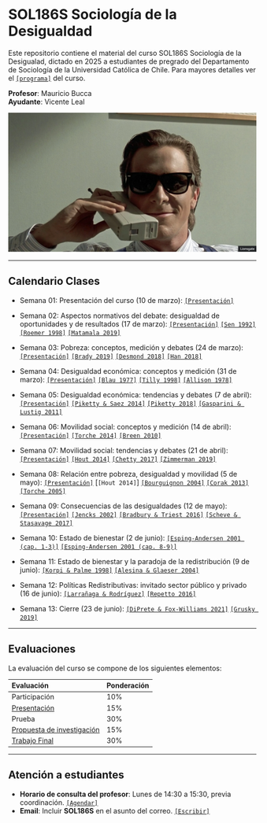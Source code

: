 # SOL186S Sociología de la Desigualdad
Este repositorio contiene el material del curso SOL186S Sociología de la Desigualad, dictado en 2025 a estudiantes de pregrado del Departamento de Sociología de la Universidad Católica de Chile. Para mayores detalles ver el [`[programa]`](files/syllabus.pdf) del curso.

**Profesor**: Mauricio Bucca  
**Ayudante**: Vicente Leal

![ineq](files/ineq.png)

---

## Calendario Clases

- Semana 01: Presentación del curso (10 de marzo): [`[Presentación]`](https://mebucca.github.io/sdd_sol186s/slides/class_0/class_0#1) 

- Semana 02: Aspectos normativos del debate: desigualdad de oportunidades y de resultados (17 de marzo): [`[Presentación]`](https://mebucca.github.io/sdd_sol186s/slides/class_1/class_1#1) 
 [`[Sen 1992]`](readings/Sen_1992.pdf) [`[Roemer 1998]`](readings/Roemer_1998.pdf) [`[Matamala 2019]`](readings/Matamala_2019.pdf)

- Semana 03: Pobreza: conceptos, medición y debates (24 de marzo): [`[Presentación]`](https://mebucca.github.io/sdd_sol186s/slides/class_2/class_2#1)  [`[Brady 2019]`](readings/Brady_2019.pdf) [`[Desmond 2018]`](readings/Desmond_2018.pdf) [`[Han 2018]`](readings/Han_2018.pdf)

- Semana 04: Desigualdad económica: conceptos y medición (31 de marzo): [`[Presentación]`](https://mebucca.github.io/sdd_sol186s/slides/class_3/class_3#1)  [`[Blau 1977]`](readings/Blau_1977.pdf) [`[Tilly 1998]`](readings/Tilly_1998.pdf) [`[Allison 1978]`](readings/Allison_1978.pdf)

- Semana 05: Desigualdad económica: tendencias y debates (7 de abril): [`[Presentación]`](https://mebucca.github.io/sdd_sol186s/slides/class_4/class_4#1) [`[Piketty & Saez 2014]`](readings/Piketty_2014.pdf) [`[Piketty 2018]`](readings/Piketty_2018.pdf) [`[Gasparini & Lustig 2011]`](readings/Gasparini_2011.pdf)

- Semana 06: Movilidad social: conceptos y medición (14 de abril): [`[Presentación]`](https://mebucca.github.io/sdd_sol186s/slides/class_5/class_5#1) [`[Torche 2014]`](readings/Torche_2014.pdf) [`[Breen 2010]`](readings/Breen_2010.pdf)

- Semana 07: Movilidad social: tendencias y debates (21 de abril): [`[Presentación]`](https://mebucca.github.io/sdd_sol186s/slides/class_6/class_6#1) [`[Hout 2014]`](readings/Hout_2014.pdf) [`[Chetty 2017]`](readings/Chetty_2017.pdf) [`[Zimmerman 2019]`](readings/Zimmerman_2019.pdf)

- Semana 08: Relación entre pobreza, desigualdad y movilidad (5 de mayo): [`[Presentación]`](https://mebucca.github.io/sdd_sol186s/slides/class_7/class_7#1) [`[Hout 2014]`] [`[Bourguignon 2004]`](readings/Bourguignon_2004.pdf) [`[Corak 2013]`](readings/Corak_2013.pdf) [`[Torche 2005]`](readings/Torche_2005.pdf)

- Semana 09: Consecuencias de las desigualdades (12 de mayo): [`[Presentación]`](https://mebucca.github.io/sdd_sol186s/slides/class_8/class_8#1) [`[Jencks 2002]`](readings/Jencks_2002.pdf) [`[Bradbury & Triest 2016]`](readings/Bradbury_2016.pdf) [`[Scheve & Stasavage 2017]`](readings/Scheve_2017.pdf)

- Semana 10: Estado de bienestar (2 de junio): [`[Esping-Andersen 2001 (cap. 1-3)]`](readings/EspingAndersen_2001.pdf) [`[Esping-Andersen 2001 (cap. 8-9)]`](readings/EspingAndersen_2001.pdf)

- Semana 11: Estado de bienestar y la paradoja de la redistribución (9 de junio): [`[Korpi & Palme 1998]`](readings/Korpi_1998.pdf) [`[Alesina & Glaeser 2004]`](readings/Alesina_2004.pdf)

- Semana 12: Políticas Redistributivas: invitado sector público y privado (16 de junio): [`[Larrañaga & Rodríguez]`](readings/Larranaga_2014.pdf) [`[Repetto 2016]`](readings/Repetto_2016.pdf)

- Semana 13: Cierre (23 de junio): [`[DiPrete & Fox-Williams 2021]`](readings/DiPrete_2021.pdf) [`[Grusky 2019]`](readings/Grusky_2019.pdf)


---

## Evaluaciones

La evaluación del curso se compone de los siguientes elementos:

| **Evaluación**            | **Ponderación** |
|:--------------------------|:----------------|
| Participación             | 10%             |
| [Presentación](files/protocolo.pdf)               | 15%             |
| Prueba                    | 30%             |
| [Propuesta de investigación](files/propuesta.pdf) | 15%             |
| [Trabajo Final](files/trabajofinal.pdf)                | 30%             |

---

## Atención a estudiantes

- **Horario de consulta del profesor**: Lunes de 14:30 a 15:30, previa coordinación. [`[Agendar]`](https://calendly.com/mebucca/30min) 
- **Email**: Incluir **SOL186S** en el asunto del correo. [`[Escribir]`](mailto:mebucca@uc.cl?subject=SOL186S)

